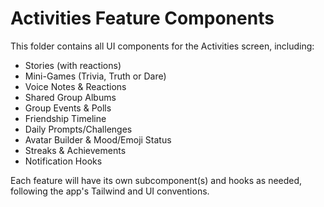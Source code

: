# Activities Feature Components

This folder contains all UI components for the Activities screen, including:
- Stories (with reactions)
- Mini-Games (Trivia, Truth or Dare)
- Voice Notes & Reactions
- Shared Group Albums
- Group Events & Polls
- Friendship Timeline
- Daily Prompts/Challenges
- Avatar Builder & Mood/Emoji Status
- Streaks & Achievements
- Notification Hooks

Each feature will have its own subcomponent(s) and hooks as needed, following the app's Tailwind and UI conventions. 